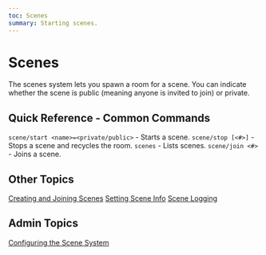 ```yaml
---
toc: Scenes
summary: Starting scenes.
---
```

# Scenes

The scenes system lets you spawn a room for a scene.  You can indicate whether the scene is public (meaning anyone is invited to join) or private.

## Quick Reference - Common Commands

`scene/start <name>=<private/public>` - Starts a scene.
`scene/stop [<#>]` - Stops a scene and recycles the room.
`scenes` - Lists scenes.
`scene/join <#>` - Joins a scene.

## Other Topics

[Creating and Joining Scenes](/help/scenes/creating)
[Setting Scene Info](/help/scenes/info)
[Scene Logging](/help/scenes/logging)

## Admin Topics

[Configuring the Scene System](/help/scenes/config)